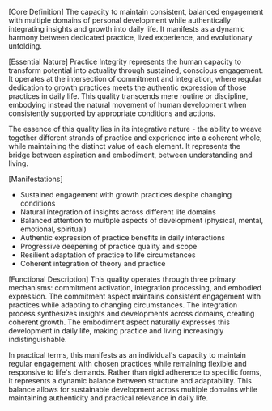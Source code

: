 [Core Definition]
The capacity to maintain consistent, balanced engagement with multiple domains of personal development while authentically integrating insights and growth into daily life. It manifests as a dynamic harmony between dedicated practice, lived experience, and evolutionary unfolding.

[Essential Nature]
Practice Integrity represents the human capacity to transform potential into actuality through sustained, conscious engagement. It operates at the intersection of commitment and integration, where regular dedication to growth practices meets the authentic expression of those practices in daily life. This quality transcends mere routine or discipline, embodying instead the natural movement of human development when consistently supported by appropriate conditions and actions.

The essence of this quality lies in its integrative nature - the ability to weave together different strands of practice and experience into a coherent whole, while maintaining the distinct value of each element. It represents the bridge between aspiration and embodiment, between understanding and living.

[Manifestations]
- Sustained engagement with growth practices despite changing conditions
- Natural integration of insights across different life domains
- Balanced attention to multiple aspects of development (physical, mental, emotional, spiritual)
- Authentic expression of practice benefits in daily interactions
- Progressive deepening of practice quality and scope
- Resilient adaptation of practice to life circumstances
- Coherent integration of theory and practice

[Functional Description]
This quality operates through three primary mechanisms: commitment activation, integration processing, and embodied expression. The commitment aspect maintains consistent engagement with practices while adapting to changing circumstances. The integration process synthesizes insights and developments across domains, creating coherent growth. The embodiment aspect naturally expresses this development in daily life, making practice and living increasingly indistinguishable.

In practical terms, this manifests as an individual's capacity to maintain regular engagement with chosen practices while remaining flexible and responsive to life's demands. Rather than rigid adherence to specific forms, it represents a dynamic balance between structure and adaptability. This balance allows for sustainable development across multiple domains while maintaining authenticity and practical relevance in daily life.